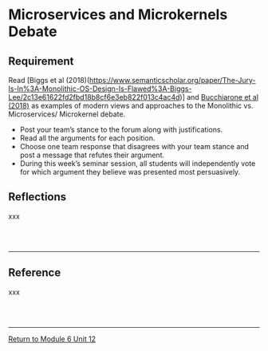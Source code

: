 # Microservices and Microkernels Debate

## Requirement
Read [Biggs et al (2018)(https://www.semanticscholar.org/paper/The-Jury-Is-In%3A-Monolithic-OS-Design-Is-Flawed%3A-Biggs-Lee/2c13e61622fd2fbd18b8cf6e3eb822f013c4ac4d)] and [Bucchiarone et al (2018)](SSD_Unit12_SeminarReference.pdf) as examples of modern views and approaches to the Monolithic vs. Microservices/ Microkernel debate.

 - Post your team’s stance to the forum along with justifications.
 - Read all the arguments for each position.
 - Choose one team response that disagrees with your team stance and post a message that refutes their argument.
 - During this week’s seminar session, all students will independently vote for which argument they believe was presented most persuasively.
   

## Reflections
xxx

<br><br>

---

## Reference
xxx

<br><br>

---

[Return to Module 6 Unit 12](SSD_Unit12.md)

